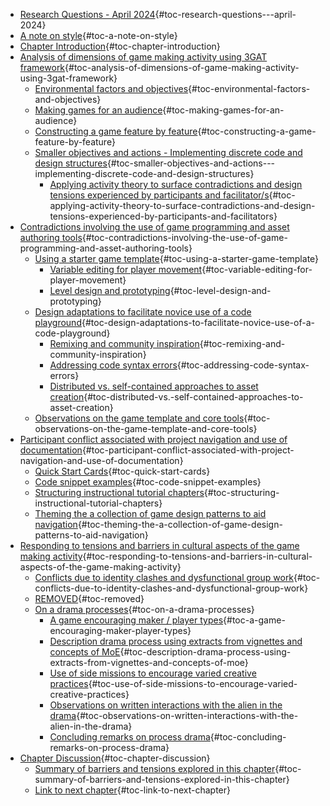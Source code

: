 -   [Research Questions - April
    2024](#research-questions---april-2024){#toc-research-questions---april-2024}
-   [A note on style](#a-note-on-style){#toc-a-note-on-style}
-   [Chapter
    Introduction](#chapter-introduction){#toc-chapter-introduction}
-   [Analysis of dimensions of game making activity using 3GAT
    framework](#analysis-of-dimensions-of-game-making-activity-using-3gat-framework){#toc-analysis-of-dimensions-of-game-making-activity-using-3gat-framework}
    -   [Environmental factors and
        objectives](#environmental-factors-and-objectives){#toc-environmental-factors-and-objectives}
    -   [Making games for an
        audience](#making-games-for-an-audience){#toc-making-games-for-an-audience}
    -   [Constructing a game feature by
        feature](#constructing-a-game-feature-by-feature){#toc-constructing-a-game-feature-by-feature}
    -   [Smaller objectives and actions - Implementing discrete code and
        design
        structures](#smaller-objectives-and-actions---implementing-discrete-code-and-design-structures){#toc-smaller-objectives-and-actions---implementing-discrete-code-and-design-structures}
        -   [Applying activity theory to surface contradictions and
            design tensions experienced by participants and
            facilitator/s](#applying-activity-theory-to-surface-contradictions-and-design-tensions-experienced-by-participants-and-facilitators){#toc-applying-activity-theory-to-surface-contradictions-and-design-tensions-experienced-by-participants-and-facilitators}
-   [Contradictions involving the use of game programming and asset
    authoring
    tools](#contradictions-involving-the-use-of-game-programming-and-asset-authoring-tools){#toc-contradictions-involving-the-use-of-game-programming-and-asset-authoring-tools}
    -   [Using a starter game
        template](#using-a-starter-game-template){#toc-using-a-starter-game-template}
        -   [Variable editing for player
            movement](#variable-editing-for-player-movement){#toc-variable-editing-for-player-movement}
        -   [Level design and
            prototyping](#level-design-and-prototyping){#toc-level-design-and-prototyping}
    -   [Design adaptations to facilitate novice use of a code
        playground](#design-adaptations-to-facilitate-novice-use-of-a-code-playground){#toc-design-adaptations-to-facilitate-novice-use-of-a-code-playground}
        -   [Remixing and community
            inspiration](#remixing-and-community-inspiration){#toc-remixing-and-community-inspiration}
        -   [Addressing code syntax
            errors](#addressing-code-syntax-errors){#toc-addressing-code-syntax-errors}
        -   [Distributed vs. self-contained approaches to asset
            creation](#distributed-vs.-self-contained-approaches-to-asset-creation){#toc-distributed-vs.-self-contained-approaches-to-asset-creation}
    -   [Observations on the game template and core
        tools](#observations-on-the-game-template-and-core-tools){#toc-observations-on-the-game-template-and-core-tools}
-   [Participant conflict associated with project navigation and use of
    documentation](#participant-conflict-associated-with-project-navigation-and-use-of-documentation){#toc-participant-conflict-associated-with-project-navigation-and-use-of-documentation}
    -   [Quick Start Cards](#quick-start-cards){#toc-quick-start-cards}
    -   [Code snippet
        examples](#code-snippet-examples){#toc-code-snippet-examples}
    -   [Structuring instructional tutorial
        chapters](#structuring-instructional-tutorial-chapters){#toc-structuring-instructional-tutorial-chapters}
    -   [Theming the a collection of game design patterns to aid
        navigation](#theming-the-a-collection-of-game-design-patterns-to-aid-navigation){#toc-theming-the-a-collection-of-game-design-patterns-to-aid-navigation}
-   [Responding to tensions and barriers in cultural aspects of the game
    making
    activity](#responding-to-tensions-and-barriers-in-cultural-aspects-of-the-game-making-activity){#toc-responding-to-tensions-and-barriers-in-cultural-aspects-of-the-game-making-activity}
    -   [Conflicts due to identity clashes and dysfunctional group
        work](#conflicts-due-to-identity-clashes-and-dysfunctional-group-work){#toc-conflicts-due-to-identity-clashes-and-dysfunctional-group-work}
    -   [REMOVED](#removed){#toc-removed}
    -   [On a drama
        processes](#on-a-drama-processes){#toc-on-a-drama-processes}
        -   [A game encouraging maker / player
            types](#a-game-encouraging-maker-player-types){#toc-a-game-encouraging-maker-player-types}
        -   [Description drama process using extracts from vignettes and
            concepts of
            MoE](#description-drama-process-using-extracts-from-vignettes-and-concepts-of-moe){#toc-description-drama-process-using-extracts-from-vignettes-and-concepts-of-moe}
        -   [Use of side missions to encourage varied creative
            practices](#use-of-side-missions-to-encourage-varied-creative-practices){#toc-use-of-side-missions-to-encourage-varied-creative-practices}
        -   [Observations on written interactions with the alien in the
            drama](#observations-on-written-interactions-with-the-alien-in-the-drama){#toc-observations-on-written-interactions-with-the-alien-in-the-drama}
        -   [Concluding remarks on process
            drama](#concluding-remarks-on-process-drama){#toc-concluding-remarks-on-process-drama}
-   [Chapter Discussion](#chapter-discussion){#toc-chapter-discussion}
    -   [Summary of barriers and tensions explored in this
        chapter](#summary-of-barriers-and-tensions-explored-in-this-chapter){#toc-summary-of-barriers-and-tensions-explored-in-this-chapter}
    -   [Link to next
        chapter](#link-to-next-chapter){#toc-link-to-next-chapter}
